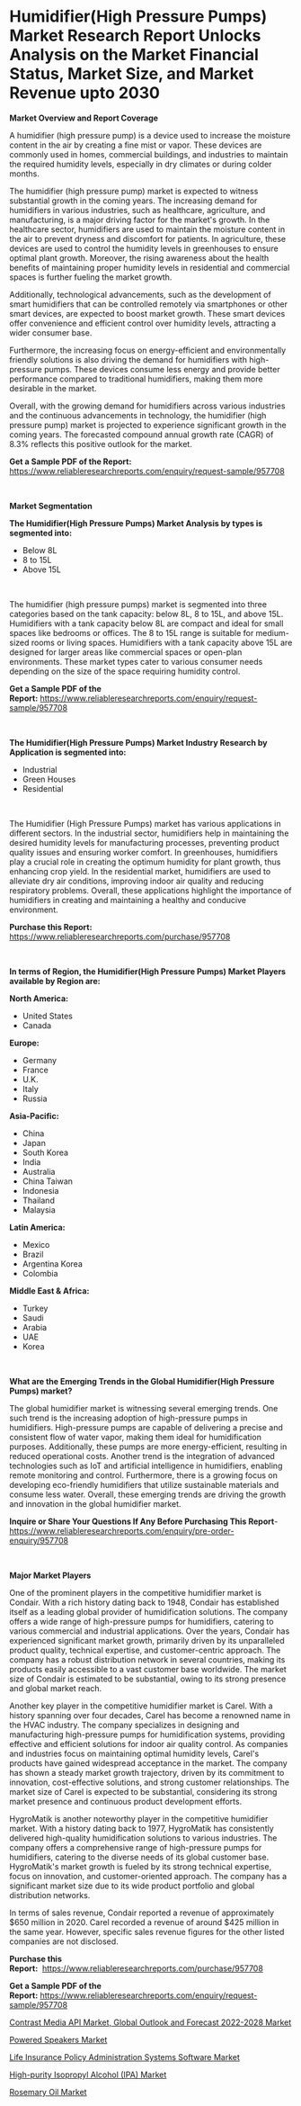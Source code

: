 <p><h1>Humidifier(High Pressure Pumps) Market Research Report Unlocks Analysis on the Market Financial Status, Market Size, and Market Revenue upto 2030</h1></p><p><strong>Market Overview and Report Coverage</strong></p>
<p><p>A humidifier (high pressure pump) is a device used to increase the moisture content in the air by creating a fine mist or vapor. These devices are commonly used in homes, commercial buildings, and industries to maintain the required humidity levels, especially in dry climates or during colder months.</p><p>The humidifier (high pressure pump) market is expected to witness substantial growth in the coming years. The increasing demand for humidifiers in various industries, such as healthcare, agriculture, and manufacturing, is a major driving factor for the market's growth. In the healthcare sector, humidifiers are used to maintain the moisture content in the air to prevent dryness and discomfort for patients. In agriculture, these devices are used to control the humidity levels in greenhouses to ensure optimal plant growth. Moreover, the rising awareness about the health benefits of maintaining proper humidity levels in residential and commercial spaces is further fueling the market growth.</p><p>Additionally, technological advancements, such as the development of smart humidifiers that can be controlled remotely via smartphones or other smart devices, are expected to boost market growth. These smart devices offer convenience and efficient control over humidity levels, attracting a wider consumer base.</p><p>Furthermore, the increasing focus on energy-efficient and environmentally friendly solutions is also driving the demand for humidifiers with high-pressure pumps. These devices consume less energy and provide better performance compared to traditional humidifiers, making them more desirable in the market.</p><p>Overall, with the growing demand for humidifiers across various industries and the continuous advancements in technology, the humidifier (high pressure pump) market is projected to experience significant growth in the coming years. The forecasted compound annual growth rate (CAGR) of 8.3% reflects this positive outlook for the market.</p></p>
<p><strong>Get a Sample PDF of the Report:</strong> <a href="https://www.reliableresearchreports.com/enquiry/request-sample/957708">https://www.reliableresearchreports.com/enquiry/request-sample/957708</a></p>
<p>&nbsp;</p>
<p><strong>Market Segmentation</strong></p>
<p><strong>The Humidifier(High Pressure Pumps) Market Analysis by types is segmented into:</strong></p>
<p><ul><li>Below 8L</li><li>8 to 15L</li><li>Above 15L</li></ul></p>
<p>&nbsp;</p>
<p><p>The humidifier (high pressure pumps) market is segmented into three categories based on the tank capacity: below 8L, 8 to 15L, and above 15L. Humidifiers with a tank capacity below 8L are compact and ideal for small spaces like bedrooms or offices. The 8 to 15L range is suitable for medium-sized rooms or living spaces. Humidifiers with a tank capacity above 15L are designed for larger areas like commercial spaces or open-plan environments. These market types cater to various consumer needs depending on the size of the space requiring humidity control.</p></p>
<p><strong>Get a Sample PDF of the Report:</strong>&nbsp;<a href="https://www.reliableresearchreports.com/enquiry/request-sample/957708">https://www.reliableresearchreports.com/enquiry/request-sample/957708</a></p>
<p>&nbsp;</p>
<p><strong>The Humidifier(High Pressure Pumps) Market Industry Research by Application is segmented into:</strong></p>
<p><ul><li>Industrial</li><li>Green Houses</li><li>Residential</li></ul></p>
<p>&nbsp;</p>
<p><p>The Humidifier (High Pressure Pumps) market has various applications in different sectors. In the industrial sector, humidifiers help in maintaining the desired humidity levels for manufacturing processes, preventing product quality issues and ensuring worker comfort. In greenhouses, humidifiers play a crucial role in creating the optimum humidity for plant growth, thus enhancing crop yield. In the residential market, humidifiers are used to alleviate dry air conditions, improving indoor air quality and reducing respiratory problems. Overall, these applications highlight the importance of humidifiers in creating and maintaining a healthy and conducive environment.</p></p>
<p><strong>Purchase this Report:</strong>&nbsp; <a href="https://www.reliableresearchreports.com/purchase/957708">https://www.reliableresearchreports.com/purchase/957708</a></p>
<p>&nbsp;</p>
<p><strong>In terms of Region, the Humidifier(High Pressure Pumps) Market Players available by Region are:</strong></p>
<p>
    <p> <strong> North America: </strong>
        <ul>
            <li>United States</li>
            <li>Canada</li>
        </ul>
        </p> 
    <p> <strong> Europe: </strong>
        <ul>
            <li>Germany</li>
            <li>France</li>
            <li>U.K.</li>
            <li>Italy</li>
            <li>Russia</li>
        </ul>
        </p> 
    <p> <strong> Asia-Pacific: </strong>
        <ul>
            <li>China</li>
            <li>Japan</li>
            <li>South Korea</li>
            <li>India</li>
            <li>Australia</li>
            <li>China Taiwan</li>
            <li>Indonesia</li>
            <li>Thailand</li>
            <li>Malaysia</li>
        </ul>
        </p> 
    <p> <strong> Latin America: </strong>
        <ul>
            <li>Mexico</li>
            <li>Brazil</li>
            <li>Argentina Korea</li>
            <li>Colombia</li>
        </ul>
        </p> 
    <p> <strong> Middle East & Africa: </strong>
        <ul>
            <li>Turkey</li>
            <li>Saudi</li>
            <li>Arabia</li>
            <li>UAE</li>
            <li>Korea</li>
        </ul>
    </p>
    </p>
<p>&nbsp;</p>
<p><strong>What are the Emerging Trends in the Global Humidifier(High Pressure Pumps) market?</strong></p>
<p><p>The global humidifier market is witnessing several emerging trends. One such trend is the increasing adoption of high-pressure pumps in humidifiers. High-pressure pumps are capable of delivering a precise and consistent flow of water vapor, making them ideal for humidification purposes. Additionally, these pumps are more energy-efficient, resulting in reduced operational costs. Another trend is the integration of advanced technologies such as IoT and artificial intelligence in humidifiers, enabling remote monitoring and control. Furthermore, there is a growing focus on developing eco-friendly humidifiers that utilize sustainable materials and consume less water. Overall, these emerging trends are driving the growth and innovation in the global humidifier market.</p></p>
<p><strong>Inquire or Share Your Questions If Any Before Purchasing This Report</strong>- <a href="https://www.reliableresearchreports.com/enquiry/pre-order-enquiry/957708">https://www.reliableresearchreports.com/enquiry/pre-order-enquiry/957708</a></p>
<p>&nbsp;</p>
<p><strong>Major Market Players</strong></p>
<p><p>One of the prominent players in the competitive humidifier market is Condair. With a rich history dating back to 1948, Condair has established itself as a leading global provider of humidification solutions. The company offers a wide range of high-pressure pumps for humidifiers, catering to various commercial and industrial applications. Over the years, Condair has experienced significant market growth, primarily driven by its unparalleled product quality, technical expertise, and customer-centric approach. The company has a robust distribution network in several countries, making its products easily accessible to a vast customer base worldwide. The market size of Condair is estimated to be substantial, owing to its strong presence and global market reach.</p><p>Another key player in the competitive humidifier market is Carel. With a history spanning over four decades, Carel has become a renowned name in the HVAC industry. The company specializes in designing and manufacturing high-pressure pumps for humidification systems, providing effective and efficient solutions for indoor air quality control. As companies and industries focus on maintaining optimal humidity levels, Carel's products have gained widespread acceptance in the market. The company has shown a steady market growth trajectory, driven by its commitment to innovation, cost-effective solutions, and strong customer relationships. The market size of Carel is expected to be substantial, considering its strong market presence and continuous product development efforts.</p><p>HygroMatik is another noteworthy player in the competitive humidifier market. With a history dating back to 1977, HygroMatik has consistently delivered high-quality humidification solutions to various industries. The company offers a comprehensive range of high-pressure pumps for humidifiers, catering to the diverse needs of its global customer base. HygroMatik's market growth is fueled by its strong technical expertise, focus on innovation, and customer-oriented approach. The company has a significant market size due to its wide product portfolio and global distribution networks.</p><p>In terms of sales revenue, Condair reported a revenue of approximately $650 million in 2020. Carel recorded a revenue of around $425 million in the same year. However, specific sales revenue figures for the other listed companies are not disclosed.</p></p>
<p><strong>Purchase this Report:</strong>&nbsp;&nbsp;<a href="https://www.reliableresearchreports.com/purchase/957708">https://www.reliableresearchreports.com/purchase/957708</a></p>
<p></p>
<p><strong>Get a Sample PDF of the Report:</strong>&nbsp;<a href="https://www.reliableresearchreports.com/enquiry/request-sample/957708">https://www.reliableresearchreports.com/enquiry/request-sample/957708</a></p>
<p><p><a href="https://issuu.com/reportprime-2/docs/contrast-media-api-market-global-outlook-and-forec?fr=xKAE9_zU1NQ">Contrast Media API Market, Global Outlook and Forecast 2022-2028 Market</a></p><p><a href="https://www.reportprime.com/powered-speakers-r1890">Powered Speakers Market</a></p><p><a href="https://www.reportprime.com/life-insurance-policy-administration-systems-software-r11259">Life Insurance Policy Administration Systems Software Market</a></p><p><a href="https://github.com/RichRobinson5/Market-Research-Report-List-1/blob/main/high-purity-isopropyl-alcohol-ipa-market.md">High-purity Isopropyl Alcohol (IPA) Market</a></p><p><a href="https://www.linkedin.com/pulse/decoding-rosemary-oil-market-deep-dive-latest-trends-segmentation-okave/">Rosemary Oil Market</a></p></p>